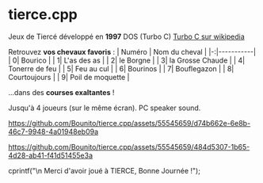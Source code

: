 # tierce.cpp
Jeux de Tiercé développé en **1997**
DOS (Turbo C)
[Turbo C sur wikipedia](https://fr.wikipedia.org/wiki/Turbo_C)

Retrouvez **vos chevaux favoris** :
| Numéro | Nom du cheval |
|-:|-----------|
|     0| Bourico |
|     1| L'as des as |
|     2| le Borgne |
|     3| la Grosse Chaude |
|     4| Tonerre de feu |
|     5| Feu au cul |
|     6| Bourinos |
|     7| Bouflegazon |
|     8| Courtoujours |
|     9| Poil de moquette |

...dans des **courses exaltantes** !

Jusqu'à 4 joueurs (sur le même écran).
PC speaker sound.

https://github.com/Bounito/tierce.cpp/assets/55545659/d74b662e-6e8b-46c7-9948-4a01948eb09a

https://github.com/Bounito/tierce.cpp/assets/55545659/484d5307-1b65-4d28-ab41-f41d51455e3a

cprintf("\n             Merci d'avoir joué à TIERCE, Bonne Journée !");



